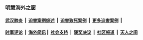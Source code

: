 
### 明慧海外之窗

####  [武汉肺炎](indexes/365.md?t=02221400) &nbsp;|&nbsp;  [迫害案例综述](indexes/328.md?t=02221400) &nbsp;|&nbsp; [迫害致死案例](indexes/277.md?t=02221400)  &nbsp;|&nbsp; [更多迫害案例](indexes/81.md?t=02221400)  &nbsp;|&nbsp; 
####  [时事评论](indexes/19.md?t=02221400) &nbsp;|&nbsp; [海外简讯](indexes/245.md?t=02221400)&nbsp;|&nbsp;  [社会支持](indexes/140.md?t=02221400) &nbsp;|&nbsp; [褒奖决议](indexes/282.md?t=02221400) &nbsp;|&nbsp; [社区报道](indexes/91.md?t=02221400)  &nbsp;|&nbsp; [天人之间](indexes/78.md?t=02221400) 

